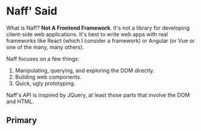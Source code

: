 # Naff' Said

What is Naff? **Not A Frontend Framework**. It's not a library for developing client-side web applications. It's best to write web apps with real frameworks like React (which I consider a framework) or Angular (or Vue or one of the many, many others). 

Naff focuses on a few things:

1. Manipulating, querying, and exploring the DOM directly.
2. Building web components.
3. Quick, ugly prototyping.

Naff's API is inspired by JQuery, at least those parts that involve the DOM and HTML.

## Primary 